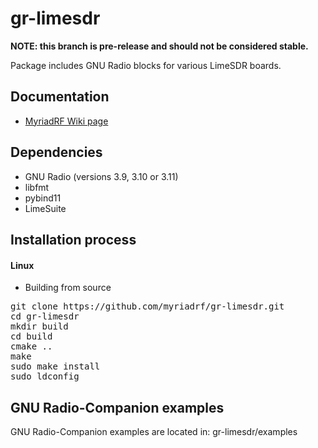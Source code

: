 # gr-limesdr

**NOTE: this branch is pre-release and should not be considered stable.**

Package includes GNU Radio blocks for various LimeSDR boards.

## Documentation

* [MyriadRF Wiki page](https://wiki.myriadrf.org/Gr-limesdr_Plugin_for_GNURadio)

## Dependencies
 
* GNU Radio (versions 3.9, 3.10 or 3.11)
* libfmt
* pybind11
* LimeSuite

## Installation process

#### Linux

* Building from source
<pre>
git clone https://github.com/myriadrf/gr-limesdr.git
cd gr-limesdr
mkdir build
cd build
cmake ..
make
sudo make install
sudo ldconfig
</pre>

## GNU Radio-Companion examples

GNU Radio-Companion examples are located in:
gr-limesdr/examples
